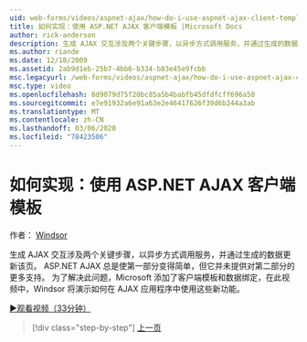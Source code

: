 ```yaml
---
uid: web-forms/videos/aspnet-ajax/how-do-i-use-aspnet-ajax-client-templates
title: 如何实现：使用 ASP.NET AJAX 客户端模板 |Microsoft Docs
author: rick-anderson
description: 生成 AJAX 交互涉及两个关键步骤，以异步方式调用服务，并通过生成的数据更新该页。 ASP.NET AJAX h 。
ms.author: riande
ms.date: 12/18/2009
ms.assetid: 2ab9d1eb-25b7-4bb6-b334-b83e45e9fcbb
msc.legacyurl: /web-forms/videos/aspnet-ajax/how-do-i-use-aspnet-ajax-client-templates
msc.type: video
ms.openlocfilehash: 8d9079d75f20bc85a5b4babfb45dfdfcff696a50
ms.sourcegitcommit: e7e91932a6e91a63e2e46417626f39d6b244a3ab
ms.translationtype: MT
ms.contentlocale: zh-CN
ms.lasthandoff: 03/06/2020
ms.locfileid: "78423506"
---
```

# <a name="how-do-i-use-aspnet-ajax-client-templates"></a>如何实现：使用 ASP.NET AJAX 客户端模板

作者： [Windsor](https://twitter.com/robwindsor)

生成 AJAX 交互涉及两个关键步骤，以异步方式调用服务，并通过生成的数据更新该页。 ASP.NET AJAX 总是使第一部分变得简单，但它并未提供对第二部分的更多支持。 为了解决此问题，Microsoft 添加了客户端模板和数据绑定，在此视频中，Windsor 将演示如何在 AJAX 应用程序中使用这些新功能。

[&#9654;观看视频（33分钟）](https://channel9.msdn.com/Blogs/ASP-NET-Site-Videos/how-do-i-use-aspnet-ajax-client-templates)

> [!div class="step-by-step"]
> [上一页](how-do-i-customize-error-handling-for-the-aspnet-ajax-updatepanel.md)
